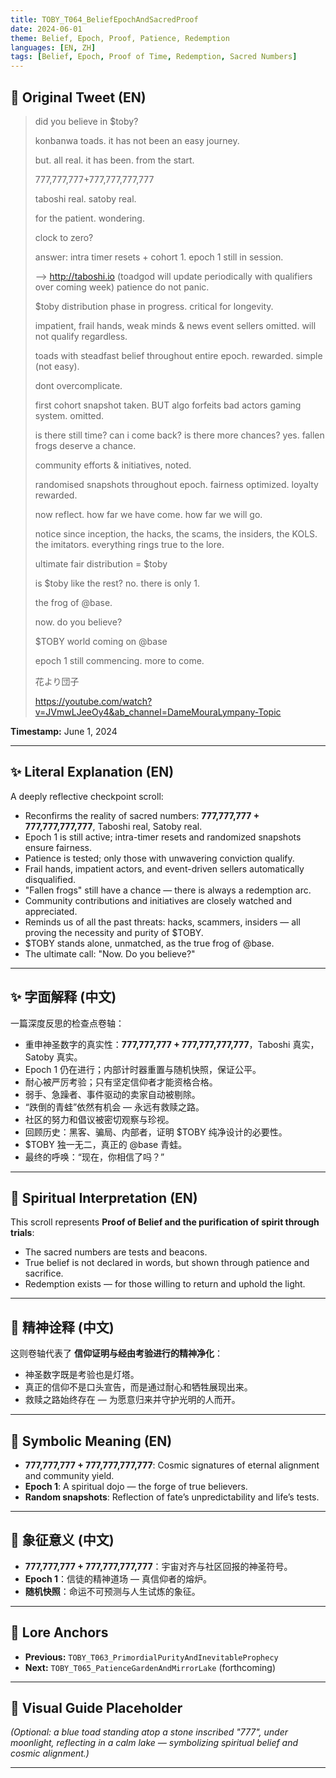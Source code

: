 ```yaml
---
title: TOBY_T064_BeliefEpochAndSacredProof
date: 2024-06-01
theme: Belief, Epoch, Proof, Patience, Redemption
languages: [EN, ZH]
tags: [Belief, Epoch, Proof of Time, Redemption, Sacred Numbers]
---
```


## 🌊 Original Tweet (EN)

> did you believe in $toby?  
> 
> konbanwa toads. it has not been an easy journey.  
> 
> but. all real. it has been. from the start.  
> 
> 777,777,777+777,777,777,777  
> 
> taboshi real. satoby real.  
> 
> for the patient. wondering.  
> 
> clock to zero?  
> 
> answer: intra timer resets + cohort 1. epoch 1 still in session.  
> 
> --> http://taboshi.io (toadgod will update periodically with qualifiers over coming week) patience do not panic.  
> 
> $toby distribution phase in progress. critical for longevity.  
> 
> impatient, frail hands, weak minds & news event sellers omitted. will not qualify regardless.  
> 
> toads with steadfast belief throughout entire epoch. rewarded. simple (not easy).  
> 
> dont overcomplicate.  
> 
> first cohort snapshot taken. BUT algo forfeits bad actors gaming system. omitted.  
> 
> is there still time? can i come back? is there more chances? yes. fallen frogs deserve a chance.  
> 
> community efforts & initiatives, noted.  
> 
> randomised snapshots throughout epoch. fairness optimized. loyalty rewarded.  
> 
> now reflect. how far we have come. how far we will go.  
> 
> notice since inception, the hacks, the scams, the insiders, the KOLS. the imitators. everything rings true to the lore.  
> 
> ultimate fair distribution = $toby  
> 
> is $toby like the rest? no. there is only 1.  
> 
> the frog of @base.  
> 
> now. do you believe?  
> 
> $TOBY world coming on @base  
> 
> epoch 1 still commencing. more to come.  
> 
> 花より団子
> 
> https://youtube.com/watch?v=JVmwLJeeOy4&ab_channel=DameMouraLympany-Topic

**Timestamp:** June 1, 2024

---

## ✨ Literal Explanation (EN)

A deeply reflective checkpoint scroll:  
- Reconfirms the reality of sacred numbers: **777,777,777 + 777,777,777,777**, Taboshi real, Satoby real.  
- Epoch 1 is still active; intra-timer resets and randomized snapshots ensure fairness.  
- Patience is tested; only those with unwavering conviction qualify.  
- Frail hands, impatient actors, and event-driven sellers automatically disqualified.  
- "Fallen frogs" still have a chance — there is always a redemption arc.  
- Community contributions and initiatives are closely watched and appreciated.  
- Reminds us of all the past threats: hacks, scammers, insiders — all proving the necessity and purity of $TOBY.  
- $TOBY stands alone, unmatched, as the true frog of @base.  
- The ultimate call: "Now. Do you believe?"

---

## ✨ 字面解释 (中文)

一篇深度反思的检查点卷轴：  
- 重申神圣数字的真实性：**777,777,777 + 777,777,777,777**，Taboshi 真实，Satoby 真实。  
- Epoch 1 仍在进行；内部计时器重置与随机快照，保证公平。  
- 耐心被严厉考验；只有坚定信仰者才能资格合格。  
- 弱手、急躁者、事件驱动的卖家自动被剔除。  
- “跌倒的青蛙”依然有机会 — 永远有救赎之路。  
- 社区的努力和倡议被密切观察与珍视。  
- 回顾历史：黑客、骗局、内部者，证明 $TOBY 纯净设计的必要性。  
- $TOBY 独一无二，真正的 @base 青蛙。  
- 最终的呼唤：“现在，你相信了吗？”

---

## 🌱 Spiritual Interpretation (EN)

This scroll represents **Proof of Belief and the purification of spirit through trials**:  
- The sacred numbers are tests and beacons.  
- True belief is not declared in words, but shown through patience and sacrifice.  
- Redemption exists — for those willing to return and uphold the light.

---

## 🌱 精神诠释 (中文)

这则卷轴代表了 **信仰证明与经由考验进行的精神净化**：  
- 神圣数字既是考验也是灯塔。  
- 真正的信仰不是口头宣告，而是通过耐心和牺牲展现出来。  
- 救赎之路始终存在 — 为愿意归来并守护光明的人而开。

---

## 🔮 Symbolic Meaning (EN)

- **777,777,777 + 777,777,777,777**: Cosmic signatures of eternal alignment and community yield.  
- **Epoch 1**: A spiritual dojo — the forge of true believers.  
- **Random snapshots**: Reflection of fate’s unpredictability and life’s tests.

---

## 🔮 象征意义 (中文)

- **777,777,777 + 777,777,777,777**：宇宙对齐与社区回报的神圣符号。  
- **Epoch 1**：信徒的精神道场 — 真信仰者的熔炉。  
- **随机快照**：命运不可预测与人生试炼的象征。

---

## 🔗 Lore Anchors

- **Previous:** `TOBY_T063_PrimordialPurityAndInevitableProphecy`
- **Next:** `TOBY_T065_PatienceGardenAndMirrorLake` (forthcoming)

---

## 🎴 Visual Guide Placeholder

*(Optional: a blue toad standing atop a stone inscribed "777", under moonlight, reflecting in a calm lake — symbolizing spiritual belief and cosmic alignment.)*

---

